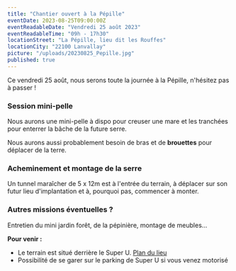 ```yaml
---
title: "Chantier ouvert à la Pépille"
eventDate: 2023-08-25T09:00:00Z
eventReadableDate: "Vendredi 25 août 2023"
eventReadableTime: "09h - 17h30"
locationStreet: "La Pépille, lieu dit les Rouffes"
locationCity: "22100 Lanvallay"
picture: "/uploads/20230825_Pepille.jpg"
published: true
---
```


Ce vendredi 25 août, nous serons toute la journée à la Pépille, n'hésitez pas à passer !

### Session mini-pelle

Nous aurons une mini-pelle à dispo pour creuser une mare et les tranchées pour enterrer la bâche de la future serre.

Nous aurons aussi probablement besoin de bras et de **brouettes** pour déplacer de la terre.

### Acheminement et montage de la serre

Un tunnel maraîcher de 5 x 12m est à l'entrée du terrain, à déplacer sur son futur lieu d'implantation et à, pourquoi pas, commencer à monter.

### Autres missions éventuelles ?

Entretien du mini jardin forêt, de la pépinière, montage de meubles...

<!--more-->

**Pour venir :**

- Le terrain est situé derrière le Super U. [Plan du lieu](https://www.openstreetmap.org/#map=17/48.44885/-2.01522&layers=N)
- Possibilité de se garer sur le parking de Super U si vous venez motorisé
<!--more-->

